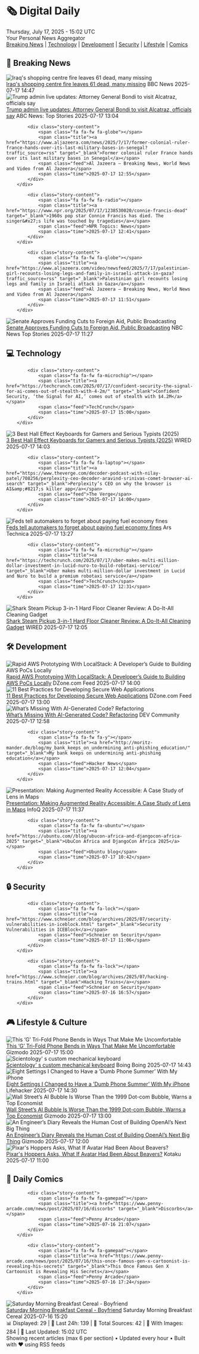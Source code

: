 <!-- Processing 54 RSS feeds at 2025-07-17 15:01:47 UTC -->
<!-- Processing: XKCD -->
<!-- Processing: Saturday Morning Breakfast Cereal -->
<!-- Processing: Poorly Drawn Lines -->
<!-- Processing: Garfield -->
<!-- Processing: Dilbert -->
<!-- Processing: CNN Top Stories -->
<!-- Processing: BBC World News -->
<!-- Processing: NPR News -->
<!-- Processing: Reuters Top News -->
<!-- Processing: Reuters World News -->
<!-- Processing: Associated Press Breaking -->
<!-- Processing: ABC News Breaking -->
<!-- Processing: Sky News World -->
<!-- Processing: TechCrunch -->
<!-- Processing: Ars Technica -->
<!-- Processing: WIRED -->
<!-- Processing: Slashdot -->
<!-- Processing: Lobsters Python -->
<!-- Processing: StackOverflow Blog -->
<!-- Processing: It's FOSS -->
<!-- Error processing https://itsfoss.com/rss/: The read operation timed out -->
<!-- Processing: OMG! Ubuntu -->
<!-- Processing: DistroWatch -->
<!-- Processing: GitHub Blog -->
<!-- Processing: DZone -->
<!-- Processing: Coding Horror -->
<!-- Processing: Lifehacker -->
<!-- Processing: Gizmodo -->
<!-- Processing: Boing Boing -->
<!-- Processing: Schneier on Security -->
<!-- Generated 10 new posts out of 29 feeds processed -->
<div class="newspaper-header">
    <h1 class="newspaper-title">🗞️ Digital Daily</h1>
    <div class="newspaper-date">Thursday, July 17, 2025 - 15:02 UTC</div>
    <div class="newspaper-subtitle">Your Personal News Aggregator</div>
</div>

<div class="newspaper-nav">
    <a href="#breaking">Breaking News</a> |
    <a href="#tech">Technology</a> |
    <a href="#dev">Development</a> |
    <a href="#security">Security</a> |
    <a href="#lifestyle">Lifestyle</a> |
    <a href="#webcomics">Comics</a>
</div>

<div class="news-section breaking-news" id="breaking">
<h2 class="section-header">🚨 Breaking News</h2>
<div class="stories-container">
<div class="story">
            <img src="https://ichef.bbci.co.uk/ace/standard/240/cpsprodpb/099d/live/ee1ccda0-62f5-11f0-b1b9-2b94c1f6d9f3.jpg" alt="Iraq&#x27;s shopping centre fire leaves 61 dead, many missing" class="story-image" loading="lazy" onerror="this.style.display='none'">
            <div class="story-content">
                <span class="fa fa-fw fa-earth-americas"></span>
                <span class="title"><a href="https://www.bbc.com/news/articles/ceq7d45v5v3o" target="_blank">Iraq&#x27;s shopping centre fire leaves 61 dead, many missing</a></span>
                <span class="feed">BBC News</span>
                <span class="time">2025-07-17 14:47</span>
            </div>
        </div>
<div class="story">
            <img src="https://s.abcnews.com/images/Politics/bondi-2-rt-er-250715_1752605645344_hpMain_4x3t_384.jpg" alt="Trump admin live updates: Attorney General Bondi to visit Alcatraz, officials say" class="story-image" loading="lazy" onerror="this.style.display='none'">
            <div class="story-content">
                <span class="fa fa-fw fa-tv"></span>
                <span class="title"><a href="https://abcnews.go.com/Politics/live-updates/trump-admin-live-updates/?id=123730069" target="_blank">Trump admin live updates: Attorney General Bondi to visit Alcatraz, officials say</a></span>
                <span class="feed">ABC News: Top Stories</span>
                <span class="time">2025-07-17 13:04</span>
            </div>
        </div>
<div class="story">
            
            <div class="story-content">
                <span class="fa fa-fw fa-globe"></span>
                <span class="title"><a href="https://www.aljazeera.com/news/2025/7/17/former-colonial-ruler-france-hands-over-its-last-military-bases-in-senegal?traffic_source=rss" target="_blank">Former colonial ruler France hands over its last military bases in Senegal</a></span>
                <span class="feed">Al Jazeera – Breaking News, World News and Video from Al Jazeera</span>
                <span class="time">2025-07-17 12:55</span>
            </div>
        </div>
<div class="story">
            
            <div class="story-content">
                <span class="fa fa-fw fa-radio"></span>
                <span class="title"><a href="https://www.npr.org/2025/07/17/1238530020/connie-francis-dead" target="_blank">1960s pop star Connie Francis has died. The singer&#x27;s life was touched by tragedies</a></span>
                <span class="feed">NPR Topics: News</span>
                <span class="time">2025-07-17 12:41</span>
            </div>
        </div>
<div class="story">
            
            <div class="story-content">
                <span class="fa fa-fw fa-globe"></span>
                <span class="title"><a href="https://www.aljazeera.com/video/newsfeed/2025/7/17/palestinian-girl-recounts-losing-legs-and-family-in-israeli-attack-in-gaza?traffic_source=rss" target="_blank">Palestinian girl recounts losing legs and family in Israeli attack in Gaza</a></span>
                <span class="feed">Al Jazeera – Breaking News, World News and Video from Al Jazeera</span>
                <span class="time">2025-07-17 11:51</span>
            </div>
        </div>
<div class="story">
            <img src="https://media-cldnry.s-nbcnews.com/image/upload/t_fit_1500w/mpx/2704722219/2025_07/1752751616982_tdy_news_7a_senate_trump_250717_1920x1080-czhsc8.jpg" alt="Senate Approves Funding Cuts to Foreign Aid, Public Broadcasting" class="story-image" loading="lazy" onerror="this.style.display='none'">
            <div class="story-content">
                <span class="fa fa-fw fa-broadcast-tower"></span>
                <span class="title"><a href="https://www.today.com/video/senate-approves-trump-s-funding-cuts-package-243386949582" target="_blank">Senate Approves Funding Cuts to Foreign Aid, Public Broadcasting</a></span>
                <span class="feed">NBC News Top Stories</span>
                <span class="time">2025-07-17 11:27</span>
            </div>
        </div>
</div>
</div>
<div class="news-section tech-news" id="tech">
<h2 class="section-header">💻 Technology</h2>
<div class="stories-container">
<div class="story">
            
            <div class="story-content">
                <span class="fa fa-fw fa-microchip"></span>
                <span class="title"><a href="https://techcrunch.com/2025/07/17/confident-security-the-signal-for-ai-comes-out-of-stealth-with-4-2m/" target="_blank">Confident Security, ‘the Signal for AI,’ comes out of stealth with $4.2M</a></span>
                <span class="feed">TechCrunch</span>
                <span class="time">2025-07-17 15:00</span>
            </div>
        </div>
<div class="story">
            <img src="https://media.wired.com/photos/68781eb9842904aa24581672/master/pass/The%20Best%20Hall%20Effect%20Keyboards%20for%20Gamers%20and%20Serious%20Typists.png" alt="3 Best Hall Effect Keyboards for Gamers and Serious Typists (2025)" class="story-image" loading="lazy" onerror="this.style.display='none'">
            <div class="story-content">
                <span class="fa fa-fw fa-bolt"></span>
                <span class="title"><a href="https://www.wired.com/gallery/best-hall-effect-keyboards/" target="_blank">3 Best Hall Effect Keyboards for Gamers and Serious Typists (2025)</a></span>
                <span class="feed">WIRED</span>
                <span class="time">2025-07-17 14:03</span>
            </div>
        </div>
<div class="story">
            
            <div class="story-content">
                <span class="fa fa-fw fa-laptop"></span>
                <span class="title"><a href="https://www.theverge.com/decoder-podcast-with-nilay-patel/708256/perplexity-ceo-decoder-aravind-srinivas-comet-browser-ai-search" target="_blank">Perplexity’s CEO on why the browser is AI&amp;#8217;s killer app</a></span>
                <span class="feed">The Verge</span>
                <span class="time">2025-07-17 14:00</span>
            </div>
        </div>
<div class="story">
            <img src="https://cdn.arstechnica.net/wp-content/uploads/2025/07/GettyImages-2215816697-500x500.jpg" alt="Feds tell automakers to forget about paying fuel economy fines" class="story-image" loading="lazy" onerror="this.style.display='none'">
            <div class="story-content">
                <span class="fa fa-fw fa-cog"></span>
                <span class="title"><a href="https://arstechnica.com/cars/2025/07/feds-let-automakers-off-the-hook-for-fuel-economy-violations/" target="_blank">Feds tell automakers to forget about paying fuel economy fines</a></span>
                <span class="feed">Ars Technica</span>
                <span class="time">2025-07-17 13:27</span>
            </div>
        </div>
<div class="story">
            
            <div class="story-content">
                <span class="fa fa-fw fa-microchip"></span>
                <span class="title"><a href="https://techcrunch.com/2025/07/17/uber-makes-multi-million-dollar-investment-in-lucid-nuro-to-build-robotaxi-service/" target="_blank">Uber makes multi-million-dollar investment in Lucid and Nuro to build a premium robotaxi service</a></span>
                <span class="feed">TechCrunch</span>
                <span class="time">2025-07-17 12:31</span>
            </div>
        </div>
<div class="story">
            <img src="https://media.wired.com/photos/68782ce860e77bea9f197500/master/pass/Review%20-%20LEAD%20Shark%20Steam%20Pickup%203-in-1%202%20Hard%20Floor%20Cleaner%20(SD201)%20Source%20Louryn%20Strampe.png" alt="Shark Steam Pickup 3-in-1 Hard Floor Cleaner Review: A Do-It-All Cleaning Gadget" class="story-image" loading="lazy" onerror="this.style.display='none'">
            <div class="story-content">
                <span class="fa fa-fw fa-bolt"></span>
                <span class="title"><a href="https://www.wired.com/review/shark-steam-pickup-3-in-1-hard-floor-cleaner-sd201/" target="_blank">Shark Steam Pickup 3-in-1 Hard Floor Cleaner Review: A Do-It-All Cleaning Gadget</a></span>
                <span class="feed">WIRED</span>
                <span class="time">2025-07-17 12:05</span>
            </div>
        </div>
</div>
</div>
<div class="news-section dev-news" id="dev">
<h2 class="section-header">🛠️ Development</h2>
<div class="stories-container">
<div class="story">
            <img src="https://dz2cdn1.dzone.com/thumbnail?fid=18514873&w=600" alt="Rapid AWS Prototyping With LocalStack: A Developer’s Guide to Building AWS PoCs Locally" class="story-image" loading="lazy" onerror="this.style.display='none'">
            <div class="story-content">
                <span class="fa fa-fw fa-newspaper"></span>
                <span class="title"><a href="https://dzone.com/articles/build-serverless-poc-using-localstack" target="_blank">Rapid AWS Prototyping With LocalStack: A Developer’s Guide to Building AWS PoCs Locally</a></span>
                <span class="feed">DZone.com Feed</span>
                <span class="time">2025-07-17 14:00</span>
            </div>
        </div>
<div class="story">
            <img src="https://dz2cdn1.dzone.com/thumbnail?fid=18513191&w=600" alt="11 Best Practices for Developing Secure Web Applications" class="story-image" loading="lazy" onerror="this.style.display='none'">
            <div class="story-content">
                <span class="fa fa-fw fa-newspaper"></span>
                <span class="title"><a href="https://dzone.com/articles/11-best-practices-for-developing-secure-web-application" target="_blank">11 Best Practices for Developing Secure Web Applications</a></span>
                <span class="feed">DZone.com Feed</span>
                <span class="time">2025-07-17 13:00</span>
            </div>
        </div>
<div class="story">
            <img src="https://media2.dev.to/dynamic/image/width=800%2Cheight=%2Cfit=scale-down%2Cgravity=auto%2Cformat=auto/https%3A%2F%2Fdev-to-uploads.s3.amazonaws.com%2Fuploads%2Farticles%2Fgehoo7jm8z9rrnko3rkw.png" alt="What’s Missing With AI-Generated Code? Refactoring" class="story-image" loading="lazy" onerror="this.style.display='none'">
            <div class="story-content">
                <span class="fa fa-fw fa-code"></span>
                <span class="title"><a href="https://dev.to/_steve_fenton_/whats-missing-with-ai-generated-code-refactoring-20h6" target="_blank">What’s Missing With AI-Generated Code? Refactoring</a></span>
                <span class="feed">DEV Community</span>
                <span class="time">2025-07-17 12:58</span>
            </div>
        </div>
<div class="story">
            
            <div class="story-content">
                <span class="fa fa-fw fa-y"></span>
                <span class="title"><a href="http://moritz-mander.de/blog/my_bank_keeps_on_undermining_anti-phishing_education/" target="_blank">My bank keeps on undermining anti-phishing education</a></span>
                <span class="feed">Hacker News</span>
                <span class="time">2025-07-17 12:04</span>
            </div>
        </div>
<div class="story">
            <img src="https://res.infoq.com/presentations/augmented-reality-maps/en/mediumimage/ohan-oda-medium-1752150885065.jpg" alt="Presentation: Making Augmented Reality Accessible: A Case Study of Lens in Maps" class="story-image" loading="lazy" onerror="this.style.display='none'">
            <div class="story-content">
                <span class="fa fa-fw fa-info-circle"></span>
                <span class="title"><a href="https://www.infoq.com/presentations/augmented-reality-maps/?utm_campaign=infoq_content&utm_source=infoq&utm_medium=feed&utm_term=global" target="_blank">Presentation: Making Augmented Reality Accessible: A Case Study of Lens in Maps</a></span>
                <span class="feed">InfoQ</span>
                <span class="time">2025-07-17 11:37</span>
            </div>
        </div>
<div class="story">
            
            <div class="story-content">
                <span class="fa fa-fw fa-ubuntu"></span>
                <span class="title"><a href="https://ubuntu.com//blog/ubucon-africa-and-djangocon-africa-2025" target="_blank">UbuCon Africa and DjangoCon Africa 2025</a></span>
                <span class="feed">Ubuntu blog</span>
                <span class="time">2025-07-17 10:42</span>
            </div>
        </div>
</div>
</div>
<div class="news-section security-news" id="security">
<h2 class="section-header">🔒 Security</h2>
<div class="stories-container">
<div class="story">
            
            <div class="story-content">
                <span class="fa fa-fw fa-lock"></span>
                <span class="title"><a href="https://www.schneier.com/blog/archives/2025/07/security-vulnerabilities-in-iceblock.html" target="_blank">Security Vulnerabilities in ICEBlock</a></span>
                <span class="feed">Schneier on Security</span>
                <span class="time">2025-07-17 11:06</span>
            </div>
        </div>
<div class="story">
            
            <div class="story-content">
                <span class="fa fa-fw fa-lock"></span>
                <span class="title"><a href="https://www.schneier.com/blog/archives/2025/07/hacking-trains.html" target="_blank">Hacking Trains</a></span>
                <span class="feed">Schneier on Security</span>
                <span class="time">2025-07-16 16:57</span>
            </div>
        </div>
</div>
</div>
<div class="news-section lifestyle-news" id="lifestyle">
<h2 class="section-header">🎮 Lifestyle & Culture</h2>
<div class="stories-container">
<div class="story">
            <img src="https://gizmodo.com/app/uploads/2025/07/Techno-G-Fold-Concept-5-Hero.jpg" alt="This ‘G’ Tri-Fold Phone Bends in Ways That Make Me Uncomfortable" class="story-image" loading="lazy" onerror="this.style.display='none'">
            <div class="story-content">
                <span class="fa fa-fw fa-computer"></span>
                <span class="title"><a href="https://gizmodo.com/this-g-tri-fold-phone-bends-in-ways-that-make-me-uncomfortable-2000630685" target="_blank">This ‘G’ Tri-Fold Phone Bends in Ways That Make Me Uncomfortable</a></span>
                <span class="feed">Gizmodo</span>
                <span class="time">2025-07-17 15:00</span>
            </div>
        </div>
<div class="story">
            <img src="https://i0.wp.com/boingboing.net/wp-content/uploads/2025/07/incomm.jpg?fit=778%2C643&amp;quality=60&amp;ssl=1" alt="Scientology&#x27; s custom mechanical keyboard" class="story-image" loading="lazy" onerror="this.style.display='none'">
            <div class="story-content">
                <span class="fa fa-fw fa-arrow-right"></span>
                <span class="title"><a href="https://boingboing.net/2025/07/17/scientology-s-custom-mechanical-keyboard.html" target="_blank">Scientology&#x27; s custom mechanical keyboard</a></span>
                <span class="feed">Boing Boing</span>
                <span class="time">2025-07-17 14:43</span>
            </div>
        </div>
<div class="story">
            <img src="https://lifehacker.com/imagery/articles/01JX0XMBE6NBHEWTXEMW4ADQ6B/hero-image.jpg" alt="Eight Settings I Changed to Have a ’Dumb Phone Summer’ With My iPhone" class="story-image" loading="lazy" onerror="this.style.display='none'">
            <div class="story-content">
                <span class="fa fa-fw fa-life-ring"></span>
                <span class="title"><a href="https://lifehacker.com/tech/how-i-turned-my-iphone-into-a-dumbphone?utm_medium=RSS" target="_blank">Eight Settings I Changed to Have a ’Dumb Phone Summer’ With My iPhone</a></span>
                <span class="feed">Lifehacker</span>
                <span class="time">2025-07-17 14:30</span>
            </div>
        </div>
<div class="story">
            <img src="https://gizmodo.com/app/uploads/2023/07/bfe320b26bdf046c5754c43700fad9c5.jpg" alt="Wall Street’s AI Bubble Is Worse Than the 1999 Dot-com Bubble, Warns a Top Economist" class="story-image" loading="lazy" onerror="this.style.display='none'">
            <div class="story-content">
                <span class="fa fa-fw fa-computer"></span>
                <span class="title"><a href="https://gizmodo.com/wall-streets-ai-bubble-is-worse-than-the-1999-dot-com-bubble-warns-a-top-economist-2000630487" target="_blank">Wall Street’s AI Bubble Is Worse Than the 1999 Dot-com Bubble, Warns a Top Economist</a></span>
                <span class="feed">Gizmodo</span>
                <span class="time">2025-07-17 13:00</span>
            </div>
        </div>
<div class="story">
            <img src="https://gizmodo.com/app/uploads/2024/11/openai-rawstory-copyright.jpg" alt="An Engineer’s Diary Reveals the Human Cost of Building OpenAI’s Next Big Thing" class="story-image" loading="lazy" onerror="this.style.display='none'">
            <div class="story-content">
                <span class="fa fa-fw fa-computer"></span>
                <span class="title"><a href="https://gizmodo.com/an-engineers-diary-reveals-the-human-cost-of-building-openais-next-big-thing-2000630482" target="_blank">An Engineer’s Diary Reveals the Human Cost of Building OpenAI’s Next Big Thing</a></span>
                <span class="feed">Gizmodo</span>
                <span class="time">2025-07-17 12:00</span>
            </div>
        </div>
<div class="story">
            <img src="https://i.kinja-img.com/image/upload/c_fit,q_80,w_636/176c1ad468e5de5b8812111aff6d0c0f.jpg" alt="Pixar&#x27;s Hoppers Asks, What If Avatar Had Been About Beavers?" class="story-image" loading="lazy" onerror="this.style.display='none'">
            <div class="story-content">
                <span class="fa fa-fw fa-gamepad"></span>
                <span class="title"><a href="https://kotaku.com/hoppers-trailer-pixar-animation-teaser-inside-out-2-1851786456" target="_blank">Pixar&#x27;s Hoppers Asks, What If Avatar Had Been About Beavers?</a></span>
                <span class="feed">Kotaku</span>
                <span class="time">2025-07-17 11:00</span>
            </div>
        </div>
</div>
</div>
<div class="news-section webcomics-section" id="webcomics">
<h2 class="section-header">🎨 Daily Comics</h2>
<div class="stories-container">
<div class="story">
            
            <div class="story-content">
                <span class="fa fa-fw fa-gamepad"></span>
                <span class="title"><a href="https://www.penny-arcade.com/news/post/2025/07/16/discorbs" target="_blank">Discorbs</a></span>
                <span class="feed">Penny Arcade</span>
                <span class="time">2025-07-16 21:07</span>
            </div>
        </div>
<div class="story">
            
            <div class="story-content">
                <span class="fa fa-fw fa-gamepad"></span>
                <span class="title"><a href="https://www.penny-arcade.com/news/post/2025/07/16/this-once-famous-gen-x-cartoonist-is-revealing-his-secrets" target="_blank">This Once Famous Gen X Cartoonist is Revealing His Secrets</a></span>
                <span class="feed">Penny Arcade</span>
                <span class="time">2025-07-16 17:24</span>
            </div>
        </div>
<div class="story">
            <img src="https://www.smbc-comics.com/comics/1752556983-20250717.png" alt="Saturday Morning Breakfast Cereal - Boyfriend" class="story-image" loading="lazy" onerror="this.style.display='none'">
            <div class="story-content">
                <span class="fa fa-fw fa-smile"></span>
                <span class="title"><a href="https://www.smbc-comics.com/comic/boyfriend" target="_blank">Saturday Morning Breakfast Cereal - Boyfriend</a></span>
                <span class="feed">Saturday Morning Breakfast Cereal</span>
                <span class="time">2025-07-16 15:20</span>
            </div>
        </div>
</div>
</div>

<div class="newspaper-footer">
    <div class="stats">
        📊 Displayed: 29 | 📅 Last 24h: 139 | 📡 Total Sources: 42 | 📸 With Images: 284 |
        🔄 Last Updated: 15:02 UTC
    </div>
    <div class="footer-note">
        Showing recent articles (max 6 per section) • Updated every hour • Built with ❤️ using RSS feeds
    </div>
</div>
